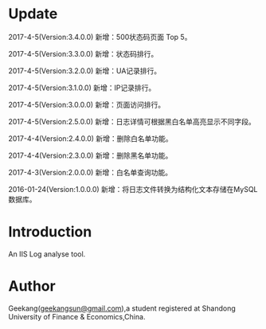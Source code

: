 # Update
2017-4-5(Version:3.4.0.0) 新增：500状态码页面 Top 5。

2017-4-5(Version:3.3.0.0) 新增：状态码排行。

2017-4-5(Version:3.2.0.0) 新增：UA记录排行。

2017-4-5(Version:3.1.0.0) 新增：IP记录排行。

2017-4-5(Version:3.0.0.0) 新增：页面访问排行。

2017-4-5(Version:2.5.0.0) 新增：日志详情可根据黑白名单高亮显示不同字段。

2017-4-4(Version:2.4.0.0) 新增：删除白名单功能。

2017-4-4(Version:2.3.0.0) 新增：删除黑名单功能。

2017-4-3(Version:2.0.0.0) 新增：白名单查询功能。
  
2016-01-24(Version:1.0.0.0) 新增：将日志文件转换为结构化文本存储在MySQL数据库。

# Introduction

An IIS Log analyse tool.

# Author

Geekang(geekangsun@gmail.com),a student registered at Shandong University of Finance & Economics,China.